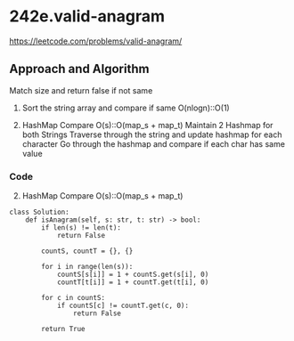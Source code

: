 # 242e.valid-anagram
https://leetcode.com/problems/valid-anagram/

## Approach and Algorithm
Match size and return false if not same

1. Sort the string array and compare if same O(nlogn)::O(1)

2. HashMap Compare O(s)::O(map_s + map_t)
Maintain 2 Hashmap for both Strings
Traverse through the string and update hashmap for each character
Go through the hashmap and compare if each char has same value

### Code
2. HashMap Compare O(s)::O(map_s + map_t)
```
class Solution:
    def isAnagram(self, s: str, t: str) -> bool:
        if len(s) != len(t):
            return False
            
        countS, countT = {}, {}
        
        for i in range(len(s)):
            countS[s[i]] = 1 + countS.get(s[i], 0)
            countT[t[i]] = 1 + countT.get(t[i], 0)
        
        for c in countS:
            if countS[c] != countT.get(c, 0):
                return False
        
        return True
```
